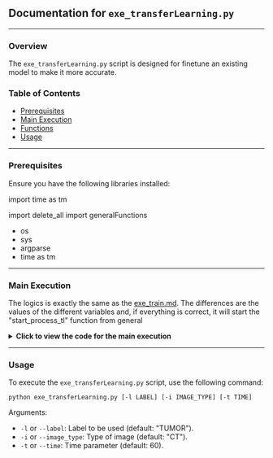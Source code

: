 
## Documentation for `exe_transferLearning.py`

---

### Overview

The `exe_transferLearning.py` script is designed for finetune an existing model to make it more accurate.

### Table of Contents

- [Prerequisites](#prerequisites)
- [Main Execution](#main-execution)
- [Functions](#functions)
- [Usage](#usage)

---

### Prerequisites

Ensure you have the following libraries installed:

import time as tm


import delete_all
import generalFunctions

- os
- sys
- argparse
- time as tm

---

### Main Execution
The logics is exactly the same as the [exe_train.md](exe_train.md). The differences are the values of the different variables and, if everything is correct, it will start the "start_process_tl" function from general


<details>
  <summary><strong> Click to view the code for the main execution</strong></summary>

```python
import os
import sys
import argparse
import time as tm


import delete_all
import generalFunctions


"""-----------------------------GLOBAL VARIABLES------------------------------"""
#MAIN PATHS 
main_path = os.path.dirname(os.path.abspath(__file__)) #Get the parent path of the main folder

input_folder_name = "Input_transferLearning"
input_folder_path = os.path.join(main_path, "transferLearning", input_folder_name)

if input_folder_path:
    if len(os.listdir(input_folder_path)) == 0: #This means that the data was not added into the right folder
        print("Input transfer learning folder is empty!")
        sys.exit() 

    elif len(os.listdir(input_folder_path)) > 1: #This case is not possible, just clean everything and stop the process
        delete_all.clean_all(delete_input_folder=True, delete_output_folder=True, delete_model_folder=True, delete_all_nnunet_folder=True, script="transferLearning")
        print("Too many input folders, everything was cleaned, launch the training again!")
        sys.exit()

    else:
        print(f"Found {input_folder_name} at: {input_folder_path}")
        if __name__ == "__main__":
            #Get the values of the input command
            timer_pretraining_start = tm.time()
            parser = argparse.ArgumentParser()
            parser.add_argument("-l", "--label", dest="label", type=int)
            parser.add_argument("-i", "--image_type", dest="image_type", type=str, default= "CT")
            parser.add_argument("-t", "--time", dest="time", type=int, default=60)
            parser.add_argument("-c", "--configuration_model", dest="configuration_model", type=str, default= "3d_fullres")
            args = parser.parse_args()
            label_number = args.label
            image_type = args.image_type
            time_input = args.time
            configuration_model = args.configuration_model

            #Main code to run
            generalFunctions.start_process_tl(timer_pretraining_start, label_number, image_type, time_input, configuration_model)
            
else:
    print(f"{input_folder_name} not found.")
    sys.exit()
```
</details>


---

### Usage 

To execute the `exe_transferLearning.py` script, use the following command:

```
python exe_transferLearning.py [-l LABEL] [-i IMAGE_TYPE] [-t TIME]
```

Arguments:
- `-l` or `--label`: Label to be used (default: "TUMOR").
- `-i` or `--image_type`: Type of image (default: "CT").
- `-t` or `--time`: Time parameter (default: 60).


